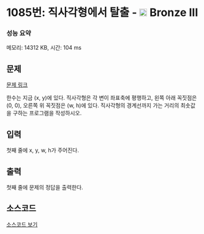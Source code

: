 # 1085번: 직사각형에서 탈출 - <img src="https://static.solved.ac/tier_small/3.svg" style="height:20px" /> Bronze III

<!-- performance -->
### 성능 요약
메모리: 14312 KB, 시간: 104 ms
<!-- end -->

## 문제

[문제 링크](https://boj.kr/1085)

<p>한수는 지금 (x, y)에 있다. 직사각형은 각 변이 좌표축에 평행하고,&nbsp;왼쪽 아래 꼭짓점은 (0, 0), 오른쪽 위 꼭짓점은 (w, h)에 있다. 직사각형의 경계선까지 가는 거리의 최솟값을 구하는 프로그램을 작성하시오.</p>

## 입력

<p>첫째 줄에 x, y, w, h가 주어진다.</p>

## 출력

<p>첫째 줄에 문제의 정답을 출력한다.</p>

## 소스코드

[소스코드 보기](Main.java)